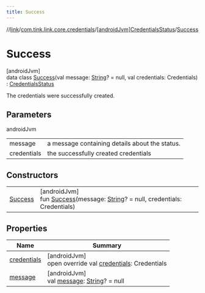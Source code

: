 ```yaml
---
title: Success
---
```

//[link](../../../../index.html)/[com.tink.link.core.credentials](../../index.html)/[[androidJvm]CredentialsStatus](../index.html)/[Success](index.html)



# Success



[androidJvm]\
data class [Success](index.html)(val message: [String](https://kotlinlang.org/api/latest/jvm/stdlib/kotlin/-string/index.html)? = null, val credentials: Credentials) : [CredentialsStatus](../index.html)

The credentials were successfully created.



## Parameters


androidJvm

| | |
|---|---|
| message | a message containing details about the status. |
| credentials | the successfully created credentials |



## Constructors


| | |
|---|---|
| [Success](-success.html) | [androidJvm]<br>fun [Success](-success.html)(message: [String](https://kotlinlang.org/api/latest/jvm/stdlib/kotlin/-string/index.html)? = null, credentials: Credentials) |


## Properties


| Name | Summary |
|---|---|
| [credentials](credentials.html) | [androidJvm]<br>open override val [credentials](credentials.html): Credentials |
| [message](message.html) | [androidJvm]<br>val [message](message.html): [String](https://kotlinlang.org/api/latest/jvm/stdlib/kotlin/-string/index.html)? = null |

